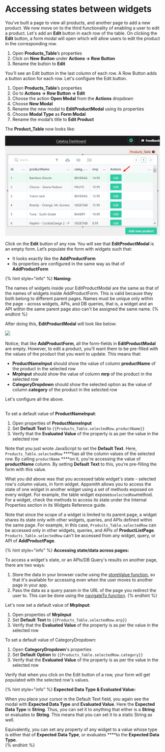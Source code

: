 # Accessing states between widgets

You've built a page to view all products, and another page to add a new product. We now move on to the third functionality of enabling a user to edit a product. Let's add an **Edit** button in each row of the table. On clicking the **Edit** button, a form modal will open which will allow users to edit the product in the corresponding row.

1. Open **Products\_Table**’s properties
2. Click on **New** **Button** under **Actions → Row Button**
3. Rename the button to **Edit**

You'll see an Edit button in the last column of each row. A Row Button adds a button action for each row. Let's configure the Edit button.

1. Open **Products\_Table**’s properties
2. Go to **Actions → Row Button → Edit**
3. Choose the action **Open Modal** from the **Actions** dropdown
4. Choose **New Modal**
5. Rename the new modal to **EditProductModal** using its properties 
6. Choose **Modal Type** as **Form Modal**
7. Rename the modal’s title to **Edit Product**

The **Product\_Table** now looks like:

![ProductListPage: Note the addition of the Actions column in right having the Edit buttons](../../.gitbook/assets/image%20%285%29.png)

Click on the **Edit** button of any row. You will see that **EditProductModal** is an empty form. Let’s populate the form with widgets such that:

* It looks exactly like the **AddProductForm** 
* Its properties are configured in the same way as that of **AddProductForm**

{% hint style="info" %}
**Naming:**

The names of widgets inside your EditProductModal are the same as that of the names of widgets inside AddProductForm. This is valid because they both belong to different parent pages. Names must be unique only within the page - across widgets, APIs, and DB queries, that is, a widget and an API within the same parent page also can't be assigned the same name. 
{% endhint %}

After doing this, **EditProductModal** will look like below:

![](https://lh4.googleusercontent.com/YcO2UY_zzOZoqz94uEZ23C8UlaLlGkg3Ty0NHHU7aOWGd1aZYJaUPJ3T14kxamGoUk2i2yv3q7q9sd45-D4uvFHTwsZn8Nu1DE_eoWtIhXP-jKPIcBMBbYP0QyzjUd1qV9-xwTFM)

Notice, that like **AddProductForm**, all the form-fields in **EditProductModal** are empty. However, to edit a product, you'll want them to be pre-filled with the values of the product that you want to update. This means that:

* **ProductNameInput** should show the value of column **productName** of the product in the selected row
* **MrpInput** should show the value of column **mrp** of the product in the selected row
*  **CategoryDropdown** should show the selected option as the value of column **category** of the product in the selected row

Let's configure all the above.

## 

To set a default value of **ProductNameInput**:

1. Open properties of **ProductNameInput**
2. Set **Default** **Text** to `{{Products_Table.selectedRow.productName}}`
3. Verify that the **Evaluated** **Value** of the property is as per the value in the selected row

Note that you just wrote JavaScript to set the **Default Text**. Here, `Products_Table.selectedRow` ****has all the column values of the selected row. By calling `productName` ****on it, you're accessing the value of **productName** column. By setting **Default** **Text** to this, you’re pre-filling the form with this value. 

What you did above was that you accessed table widget's state - selected row's column values, in form widget. Appsmith allows you to access the state of one widget in another widget using a set of methods exposed on every widget. For example, the table widget exposes`selectedRow`method. For a widget, check the methods to access its state under the Internal Properties section in its Widgets Reference guide.

Note that since the scope of a widget is limited to its parent page, a widget shares its state only with other widgets, queries, and APIs defined within the same page. For example, in this case, `Products_Table.selectedRow` can be accessed only in other widgets, queries, and APIs of **ProductListPage**. `Products_Table.selectedRow` can't be accessed from any widget, query, or API of **AddProductPage**. 

{% hint style="info" %}
**Accessing state/data across pages:**

To access a widget's state, or an APIs/DB Query's results on another page, there are two ways:

1. Store the data in your browser cache using the [storeValue function](https://docs.appsmith.com/function-reference/store-value), so that it's available for accessing even when the user moves to another page in your app.
2. Pass the data as a query param in the URL of the page you redirect the user to. This can be done using the [navigateTo function](https://docs.appsmith.com/function-reference/navigateto).
{% endhint %}

Let's now set a default value of **MrpInput**:

1. Open properties of **MrpInput**
2. Set **Default** **Text** to `{{Products_Table.selectedRow.mrp}}`
3. Verify that the **Evaluated Value** of the property is as per the value in the selected row

To set a default value of CategoryDropdown:

1. Open **CategoryDropdown**'s properties
2. Set **Default** **Option** to `{{Products_Table.selectedRow.category}}`
3. Verify that the **Evaluated** **Value** of the property is as per the value in the selected row

Verify that when you click on the Edit button of a row, your form will get populated with the selected row's values. 

{% hint style="info" %}
**Expected Data Type & Evaluated Value:**

When you place your cursor in the Default Text field, you again see the modal with **Expected Data Type** and **Evaluated Value**. Here the **Expected Data Type** is **String**. Thus, you can set it to anything that either is a **String** or evaluates to **String**. This means that you can set it to a static String as well. 

Equivalently, you can set any property of any widget to a value whose type is either that of **Expected** **Data Type**, or evaluates ****to the **Expected Data Type**.   
{% endhint %}


